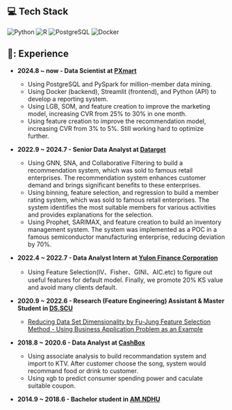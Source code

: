 ## 💻 Tech Stack
![Python](https://img.shields.io/badge/python-3670A0?style=for-the-badge&logo=python&logoColor=ffdd54) ![R](https://img.shields.io/badge/R-276DC3?style=for-the-badge&logo=r&logoColor=white) ![PostgreSQL](https://img.shields.io/badge/postgres-%23316192.svg?style=for-the-badge&logo=postgresql&logoColor=white) ![Docker](https://img.shields.io/badge/docker-%230db7ed.svg?style=for-the-badge&logo=docker&logoColor=white)
        
## 📃: Experience
- **2024.8 ~ now - Data Scientist at [PXmart](https://www.pxmart.com.tw/)**<br>
  - Using PostgreSQL and PySpark for million-member data mining.
  - Using Docker (backend), Streamlit (frontend), and Python (API) to develop a reporting system.
  - Using LGB, SOM, and feature creation to improve the marketing model, increasing CVR from 25% to 30% in one month.
  - Using feature creation to improve the recommendation model, increasing CVR from 3% to 5%. Still working hard to optimize further.

- **2022.9 ~ 2024.7 - Senior Data Analyst at [Datarget](https://www.datarget.com/)**<br>
  - Using GNN, SNA, and Collaborative Filtering to build a recommendation system, which was sold to famous retail enterprises. The recommendation system enhances customer demand and brings significant benefits to these enterprises.
  - Using binning, feature selection, and regression to build a member rating system, which was sold to famous retail enterprises. The system identifies the most suitable members for various activities and provides explanations for the selection.
  - Using Prophet, SARIMAX, and feature creation to build an inventory management system. The system was implemented as a POC in a famous semiconductor manufacturing enterprise, reducing deviation by 70%.
  
- **2022.4 ~ 2022.7 - Data Analyst Intern at [Yulon Finance Corporation](https://www.tac.com.tw/)** <br> 
   - Using Feature Selection(IV、Fisher、GINI、AIC.etc) to figure out useful features for default model. Finally, we promote 20% KS value and avoid many clients default.   
        
- **2020.9 ~ 2022.6 - Research (Feature Engineering) Assistant & Master Student in [DS.SCU](https://bigdata.scu.edu.tw/)** <br>
  - [Reducing Data Set Dimensionality by Fu-Jung Feature Selection Method - Using Business Application Problem as an Example](https://hdl.handle.net/11296/4b5ema)

- **2018.8 ~ 2020.6 - Data Analyst at [CashBox](https://www.cashboxparty.com/)** <br>
  - Using associate analysis to build recommandation system and import to KTV. After customer choose the song, system would recommand food or drink to customer.
  - Using xgb to predict consumer spending power and caculate suitable coupon.

- **2014.9 ~ 2018.6 - Bachelor student in [AM.NDHU](https://am.ndhu.edu.tw/)** <br>

